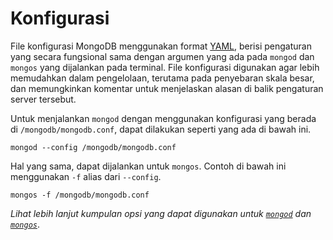 # Konfigurasi


File konfigurasi MongoDB menggunakan format [YAML](http://www.yaml.org/), berisi pengaturan yang secara fungsional sama dengan argumen yang ada pada `mongod` dan `mongos` yang dijalankan pada terminal. File konfigurasi digunakan agar lebih memudahkan dalam pengelolaan, terutama pada penyebaran skala besar, dan memungkinkan komentar untuk menjelaskan alasan di balik pengaturan server tersebut.
    
Untuk menjalankan `mongod` dengan menggunakan konfigurasi yang berada di `/mongodb/mongodb.conf`, dapat dilakukan seperti yang ada di bawah ini.

    mongod --config /mongodb/mongodb.conf


Hal yang sama, dapat dijalankan untuk `mongos`. Contoh di bawah ini menggunakan `-f` alias dari `--config`.

    mongos -f /mongodb/mongodb.conf
    

*Lihat lebih lanjut kumpulan opsi yang dapat digunakan untuk [`mongod`](http://docs.mongodb.org/manual/reference/program/mongod/) dan [`mongos`](http://docs.mongodb.org/manual/reference/program/mongos/)*.
